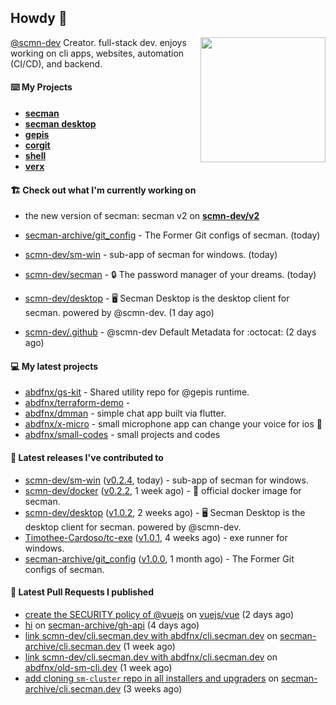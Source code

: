 ## Howdy 👋

<img align="right" src="https://github.com/abdfnx.png" width="200">

[@scmn-dev](https://github.com/scmn-dev) Creator. full-stack dev. enjoys working on cli apps, websites, automation (CI/CD), and backend.

#### ⌨️ My Projects

- [**secman**](https://github.com/scmn-dev/secman)
- [**secman desktop**](https://github.com/scmn-dev/desktop)
- [**gepis**](https://github.com/gepis/gepis)
- [**corgit**](https://github.com/abdfnx/corgit)
- [**shell**](https://github.com/abdfnx/shell)
- [**verx**](https://github.com/abdfnx/verx)

#### 🏗️ Check out what I'm currently working on

- the new version of secman: secman v2 on [**scmn-dev/v2**](https://github.com/scmn-dev/v2)


- [secman-archive/git_config](https://github.com/secman-archive/git_config) - The Former Git configs of secman. (today)
- [scmn-dev/sm-win](https://github.com/scmn-dev/sm-win) - sub-app of secman for windows. (today)
- [scmn-dev/secman](https://github.com/scmn-dev/secman) - 🔒 The password manager of your dreams. (today)
- [scmn-dev/desktop](https://github.com/scmn-dev/desktop) - 🖥️ Secman Desktop is the desktop client for secman. powered by @scmn-dev. (1 day ago)
- [scmn-dev/.github](https://github.com/scmn-dev/.github) - @scmn-dev Default Metadata for :octocat: (2 days ago)

#### 💻 My latest projects

- [abdfnx/gs-kit](https://github.com/abdfnx/gs-kit) - Shared utility repo for @gepis runtime.
- [abdfnx/terraform-demo](https://github.com/abdfnx/terraform-demo) - 
- [abdfnx/dmman](https://github.com/abdfnx/dmman) - simple chat app built via flutter.
- [abdfnx/x-micro](https://github.com/abdfnx/x-micro) - small microphone app can change your voice for ios 📱
- [abdfnx/small-codes](https://github.com/abdfnx/small-codes) - small projects and codes

#### 🔭 Latest releases I've contributed to

- [scmn-dev/sm-win](https://github.com/scmn-dev/sm-win) ([v0.2.4](https://github.com/scmn-dev/sm-win/releases/tag/v0.2.4), today) - sub-app of secman for windows.
- [scmn-dev/docker](https://github.com/scmn-dev/docker) ([v0.2.2](https://github.com/scmn-dev/docker/releases/tag/v0.2.2), 1 week ago) - 🐳 official docker image for secman.
- [scmn-dev/desktop](https://github.com/scmn-dev/desktop) ([v1.0.2](https://github.com/scmn-dev/desktop/releases/tag/v1.0.2), 2 weeks ago) - 🖥️ Secman Desktop is the desktop client for secman. powered by @scmn-dev.
- [Timothee-Cardoso/tc-exe](https://github.com/Timothee-Cardoso/tc-exe) ([v1.0.1](https://github.com/Timothee-Cardoso/tc-exe/releases/tag/v1.0.1), 4 weeks ago) - exe runner for windows.
- [secman-archive/git_config](https://github.com/secman-archive/git_config) ([v1.0.0](https://github.com/secman-archive/git_config/releases/tag/v1.0.0), 1 month ago) - The Former Git configs of secman.

#### 🔨 Latest Pull Requests I published

- [create the SECURITY policy of @vuejs](https://github.com/vuejs/vue/pull/12317) on [vuejs/vue](https://github.com/vuejs/vue) (2 days ago)
- [hi](https://github.com/secman-archive/gh-api/pull/22) on [secman-archive/gh-api](https://github.com/secman-archive/gh-api) (4 days ago)
- [link scmn-dev/cli.secman.dev with abdfnx/cli.secman.dev](https://github.com/secman-archive/cli.secman.dev/pull/250) on [secman-archive/cli.secman.dev](https://github.com/secman-archive/cli.secman.dev) (1 week ago)
- [link scmn-dev/cli.secman.dev with abdfnx/cli.secman.dev](https://github.com/abdfnx/old-sm-cli.dev/pull/2) on [abdfnx/old-sm-cli.dev](https://github.com/abdfnx/old-sm-cli.dev) (1 week ago)
- [add cloning `sm-cluster` repo in all installers and upgraders](https://github.com/secman-archive/cli.secman.dev/pull/226) on [secman-archive/cli.secman.dev](https://github.com/secman-archive/cli.secman.dev) (3 weeks ago)
